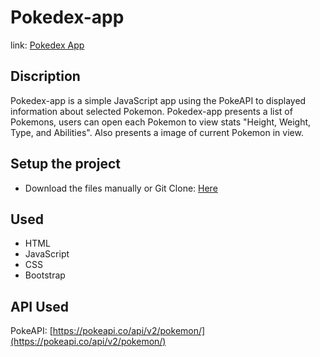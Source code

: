 # Pokedex-app
link: [Pokedex App](https://vppelli.github.io/simple-js-app/)
## Discription
Pokedex-app is a simple JavaScript app using the PokeAPI to displayed information about selected Pokemon.
Pokedex-app presents a list of Pokemons, users can open each Pokemon to view stats "Height, Weight, Type, and Abilities".
Also presents a image of current Pokemon in view.

## Setup the project
- Download the files manually or Git Clone: [Here](https://github.com/chrpeters01/simple-js-app.git)

## Used
- HTML
- JavaScript
- CSS
- Bootstrap

## API Used
PokeAPI: [https://pokeapi.co/api/v2/pokemon/](https://pokeapi.co/api/v2/pokemon/)

